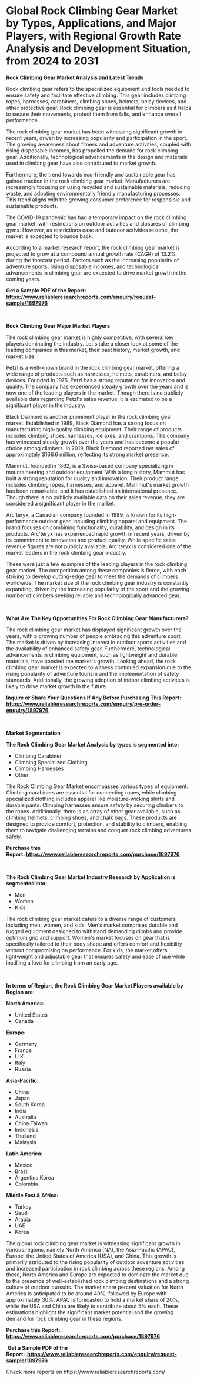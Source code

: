 <p><h1>Global Rock Climbing Gear Market by Types, Applications, and Major Players, with Regional Growth Rate Analysis and Development Situation, from 2024 to 2031</h1></p><p><strong>Rock Climbing Gear Market Analysis and Latest Trends</strong></p>
<p><p>Rock climbing gear refers to the specialized equipment and tools needed to ensure safety and facilitate effective climbing. This gear includes climbing ropes, harnesses, carabiners, climbing shoes, helmets, belay devices, and other protective gear. Rock climbing gear is essential for climbers as it helps to secure their movements, protect them from falls, and enhance overall performance.</p><p>The rock climbing gear market has been witnessing significant growth in recent years, driven by increasing popularity and participation in the sport. The growing awareness about fitness and adventure activities, coupled with rising disposable incomes, has propelled the demand for rock climbing gear. Additionally, technological advancements in the design and materials used in climbing gear have also contributed to market growth.</p><p>Furthermore, the trend towards eco-friendly and sustainable gear has gained traction in the rock climbing gear market. Manufacturers are increasingly focusing on using recycled and sustainable materials, reducing waste, and adopting environmentally friendly manufacturing processes. This trend aligns with the growing consumer preference for responsible and sustainable products.</p><p>The COVID-19 pandemic has had a temporary impact on the rock climbing gear market, with restrictions on outdoor activities and closures of climbing gyms. However, as restrictions ease and outdoor activities resume, the market is expected to bounce back.</p><p>According to a market research report, the rock climbing gear market is projected to grow at a compound annual growth rate (CAGR) of 13.2% during the forecast period. Factors such as the increasing popularity of adventure sports, rising disposable incomes, and technological advancements in climbing gear are expected to drive market growth in the coming years.</p></p>
<p><strong>Get a Sample PDF of the Report:&nbsp; <a href="https://www.reliableresearchreports.com/enquiry/request-sample/1897976">https://www.reliableresearchreports.com/enquiry/request-sample/1897976</a></strong></p>
<p>&nbsp;</p>
<p><strong>Rock Climbing Gear Major Market Players</strong></p>
<p><p>The rock climbing gear market is highly competitive, with several key players dominating the industry. Let's take a closer look at some of the leading companies in this market, their past history, market growth, and market size.</p><p>Petzl is a well-known brand in the rock climbing gear market, offering a wide range of products such as harnesses, helmets, carabiners, and belay devices. Founded in 1975, Petzl has a strong reputation for innovation and quality. The company has experienced steady growth over the years and is now one of the leading players in the market. Though there is no publicly available data regarding Petzl's sales revenue, it is estimated to be a significant player in the industry.</p><p>Black Diamond is another prominent player in the rock climbing gear market. Established in 1989, Black Diamond has a strong focus on manufacturing high-quality climbing equipment. Their range of products includes climbing shoes, harnesses, ice axes, and crampons. The company has witnessed steady growth over the years and has become a popular choice among climbers. In 2019, Black Diamond reported net sales of approximately $166.6 million, reflecting its strong market presence.</p><p>Mammut, founded in 1862, is a Swiss-based company specializing in mountaineering and outdoor equipment. With a long history, Mammut has built a strong reputation for quality and innovation. Their product range includes climbing ropes, harnesses, and apparel. Mammut's market growth has been remarkable, and it has established an international presence. Though there is no publicly available data on their sales revenue, they are considered a significant player in the market.</p><p>Arc'teryx, a Canadian company founded in 1989, is known for its high-performance outdoor gear, including climbing apparel and equipment. The brand focuses on combining functionality, durability, and design in its products. Arc'teryx has experienced rapid growth in recent years, driven by its commitment to innovation and product quality. While specific sales revenue figures are not publicly available, Arc'teryx is considered one of the market leaders in the rock climbing gear industry.</p><p>These were just a few examples of the leading players in the rock climbing gear market. The competition among these companies is fierce, with each striving to develop cutting-edge gear to meet the demands of climbers worldwide. The market size of the rock climbing gear industry is constantly expanding, driven by the increasing popularity of the sport and the growing number of climbers seeking reliable and technologically advanced gear.</p></p>
<p>&nbsp;</p>
<p><strong>What Are The Key Opportunities For Rock Climbing Gear Manufacturers?</strong></p>
<p><p>The rock climbing gear market has displayed significant growth over the years, with a growing number of people embracing this adventure sport. The market is driven by increasing interest in outdoor sports activities and the availability of enhanced safety gear. Furthermore, technological advancements in climbing equipment, such as lightweight and durable materials, have boosted the market's growth. Looking ahead, the rock climbing gear market is expected to witness continued expansion due to the rising popularity of adventure tourism and the implementation of safety standards. Additionally, the growing adoption of indoor climbing activities is likely to drive market growth in the future.</p></p>
<p><strong>Inquire or Share Your Questions If Any Before Purchasing This Report: <a href="https://www.reliableresearchreports.com/enquiry/pre-order-enquiry/1897976">https://www.reliableresearchreports.com/enquiry/pre-order-enquiry/1897976</a></strong></p>
<p>&nbsp;</p>
<p><strong>Market Segmentation</strong></p>
<p><strong>The Rock Climbing Gear Market Analysis by types is segmented into:</strong></p>
<p><ul><li>Climbing Carabiner</li><li>Climbing Specialized Clothing</li><li>Climbing Harnesses</li><li>Other</li></ul></p>
<p><p>The Rock Climbing Gear Market encompasses various types of equipment. Climbing carabiners are essential for connecting ropes, while climbing specialized clothing includes apparel like moisture-wicking shirts and durable pants. Climbing harnesses ensure safety by securing climbers to the ropes. Additionally, there is an array of other gear available, such as climbing helmets, climbing shoes, and chalk bags. These products are designed to provide comfort, protection, and stability to climbers, enabling them to navigate challenging terrains and conquer rock climbing adventures safely.</p></p>
<p><strong>Purchase this Report:&nbsp;<a href="https://www.reliableresearchreports.com/purchase/1897976">https://www.reliableresearchreports.com/purchase/1897976</a></strong></p>
<p>&nbsp;</p>
<p><strong>The Rock Climbing Gear Market Industry Research by Application is segmented into:</strong></p>
<p><ul><li>Men</li><li>Women</li><li>Kids</li></ul></p>
<p><p>The rock climbing gear market caters to a diverse range of customers including men, women, and kids. Men's market comprises durable and rugged equipment designed to withstand demanding climbs and provide optimum grip and support. Women's market focuses on gear that is specifically tailored to their body shape and offers comfort and flexibility without compromising on performance. For kids, the market offers lightweight and adjustable gear that ensures safety and ease of use while instilling a love for climbing from an early age.</p></p>
<p>&nbsp;</p>
<p><strong>In terms of Region, the Rock Climbing Gear Market Players available by Region are:</strong></p>
<p>
    <p> <strong> North America: </strong>
        <ul>
            <li>United States</li>
            <li>Canada</li>
        </ul>
        </p> 
    <p> <strong> Europe: </strong>
        <ul>
            <li>Germany</li>
            <li>France</li>
            <li>U.K.</li>
            <li>Italy</li>
            <li>Russia</li>
        </ul>
        </p> 
    <p> <strong> Asia-Pacific: </strong>
        <ul>
            <li>China</li>
            <li>Japan</li>
            <li>South Korea</li>
            <li>India</li>
            <li>Australia</li>
            <li>China Taiwan</li>
            <li>Indonesia</li>
            <li>Thailand</li>
            <li>Malaysia</li>
        </ul>
        </p> 
    <p> <strong> Latin America: </strong>
        <ul>
            <li>Mexico</li>
            <li>Brazil</li>
            <li>Argentina Korea</li>
            <li>Colombia</li>
        </ul>
        </p> 
    <p> <strong> Middle East & Africa: </strong>
        <ul>
            <li>Turkey</li>
            <li>Saudi</li>
            <li>Arabia</li>
            <li>UAE</li>
            <li>Korea</li>
        </ul>
    </p>
    </p>
<p><p>The global rock climbing gear market is witnessing significant growth in various regions, namely North America (NA), the Asia-Pacific (APAC), Europe, the United States of America (USA), and China. This growth is primarily attributed to the rising popularity of outdoor adventure activities and increased participation in rock climbing across these regions. Among these, North America and Europe are expected to dominate the market due to the presence of well-established rock climbing destinations and a strong culture of outdoor pursuits. The market share percent valuation for North America is anticipated to be around 40%, followed by Europe with approximately 30%. APAC is forecasted to hold a market share of 20%, while the USA and China are likely to contribute about 5% each. These estimations highlight the significant market potential and the growing demand for rock climbing gear in these regions.</p></p>
<p><strong>Purchase this Report: <a href="https://www.reliableresearchreports.com/purchase/1897976">https://www.reliableresearchreports.com/purchase/1897976</a></strong></p>
<p>&nbsp;<strong>Get a Sample PDF of the Report:&nbsp;&nbsp;<a href="https://www.reliableresearchreports.com/enquiry/request-sample/1897976">https://www.reliableresearchreports.com/enquiry/request-sample/1897976</a></strong></p>
<p><strong></strong></p>
<p>Check more reports on https://www.reliableresearchreports.com/</p>